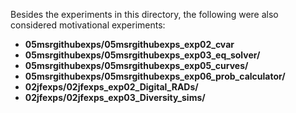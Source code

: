 Besides the experiments in this directory, the following were also considered motivational experiments:

- **05msrgithubexps/05msrgithubexps_exp02_cvar**
- **05msrgithubexps/05msrgithubexps_exp03_eq_solver/**
- **05msrgithubexps/05msrgithubexps_exp05_curves/**
- **05msrgithubexps/05msrgithubexps_exp06_prob_calculator/**
- **02jfexps/02jfexps_exp02_Digital_RADs/**
- **02jfexps/02jfexps_exp03_Diversity_sims/**
